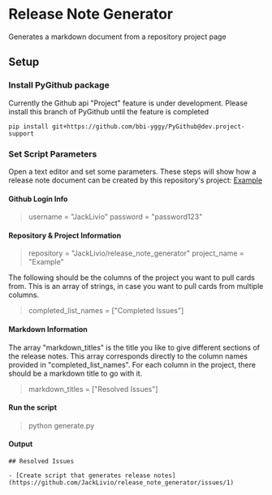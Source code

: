 # Release Note Generator

Generates a markdown document from a repository project page

## Setup

### Install PyGithub package
Currently the Github api "Project" feature is under development. Please install this branch of PyGithub until the feature is completed
```
pip install git+https://github.com/bbi-yggy/PyGithub@dev.project-support
```

### Set Script Parameters
Open a text editor and set some parameters. These steps will show how a release note document can be created by this repository's project: [Example](https://github.com/JackLivio/release_note_generator/projects/1)

#### Github Login Info
> username = "JackLivio"
> password = "password123"

#### Repository & Project Information

> repository = "JackLivio/release_note_generator" 
> project_name = "Example"

The following should be the columns of the project you want to pull cards from. This is an array of strings, in case you want to pull cards from multiple columns.

> completed_list_names = ["Completed Issues"]

#### Markdown Information
The array "markdown_titles" is the title you like to give different sections of the release notes. This array corresponds directly to the column names provided in "completed_list_names". For each column in the project, there should be a markdown title to go with it. 
> markdown_titles = ["Resolved Issues"]

#### Run the script
> python generate.py


#### Output

```
## Resolved Issues

- [Create script that generates release notes](https://github.com/JackLivio/release_note_generator/issues/1)

```
